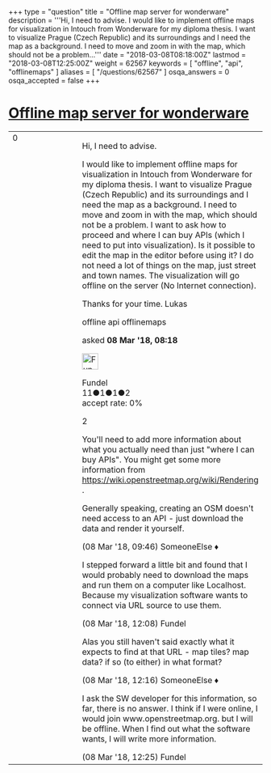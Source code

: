 +++
type = "question"
title = "Offline map server for wonderware"
description = '''Hi, I need to advise. I would like to implement offline maps for visualization in Intouch from Wonderware for my diploma thesis. I want to visualize Prague (Czech Republic) and its surroundings and I need the map as a background. I need to move and zoom in with the map, which should not be a problem...'''
date = "2018-03-08T08:18:00Z"
lastmod = "2018-03-08T12:25:00Z"
weight = 62567
keywords = [ "offline", "api", "offlinemaps" ]
aliases = [ "/questions/62567" ]
osqa_answers = 0
osqa_accepted = false
+++

<div class="headNormal">

# [Offline map server for wonderware](/questions/62567/offline-map-server-for-wonderware)

</div>

<div id="main-body">

<div id="askform">

<table id="question-table" style="width:100%;">
<colgroup>
<col style="width: 50%" />
<col style="width: 50%" />
</colgroup>
<tbody>
<tr>
<td style="width: 30px; vertical-align: top"><div class="vote-buttons">
<span id="post-62567-upvote" class="ajax-command post-vote up" rel="nofollow" title="I like this post (click again to cancel)"> </span>
<div id="post-62567-score" class="post-score" title="current number of votes">
0
</div>
<span id="post-62567-downvote" class="ajax-command post-vote down" rel="nofollow" title="I dont like this post (click again to cancel)"> </span> <span id="favorite-mark" class="ajax-command favorite-mark" rel="nofollow" title="mark/unmark this question as favorite (click again to cancel)"> </span>
<div id="favorite-count" class="favorite-count">
&#10;</div>
</div></td>
<td><div id="item-right">
<div class="question-body">
<p>Hi, I need to advise.</p>
<p>I would like to implement offline maps for visualization in Intouch from Wonderware for my diploma thesis. I want to visualize Prague (Czech Republic) and its surroundings and I need the map as a background. I need to move and zoom in with the map, which should not be a problem. I want to ask how to proceed and where I can buy APIs (which I need to put into visualization). Is it possible to edit the map in the editor before using it? I do not need a lot of things on the map, just street and town names. The visualization will go offline on the server (No Internet connection).</p>
<p>Thanks for your time. Lukas</p>
</div>
<div id="question-tags" class="tags-container tags">
<span class="post-tag tag-link-offline" rel="tag" title="see questions tagged &#39;offline&#39;">offline</span> <span class="post-tag tag-link-api" rel="tag" title="see questions tagged &#39;api&#39;">api</span> <span class="post-tag tag-link-offlinemaps" rel="tag" title="see questions tagged &#39;offlinemaps&#39;">offlinemaps</span>
</div>
<div id="question-controls" class="post-controls">
&#10;</div>
<div class="post-update-info-container">
<div class="post-update-info post-update-info-user">
<p>asked <strong>08 Mar '18, 08:18</strong></p>
<img src="https://secure.gravatar.com/avatar/3e15a098dc95f36a3b632be4922ba532?s=32&amp;d=identicon&amp;r=g" class="gravatar" width="32" height="32" alt="Fundel&#39;s gravatar image" />
<p><span>Fundel</span><br />
<span class="score" title="11 reputation points">11</span><span title="1 badges"><span class="badge1">●</span><span class="badgecount">1</span></span><span title="1 badges"><span class="silver">●</span><span class="badgecount">1</span></span><span title="2 badges"><span class="bronze">●</span><span class="badgecount">2</span></span><br />
<span class="accept_rate" title="Rate of the user&#39;s accepted answers">accept rate:</span> <span title="Fundel has no accepted answers">0%</span></p>
</div>
</div>
<div id="comments-container-62567" class="comments-container">
<span id="62569"></span>
<div id="comment-62569" class="comment">
<div id="post-62569-score" class="comment-score">
2
</div>
<div class="comment-text">
<p>You'll need to add more information about what you actually need than just "where I can buy APIs". You might get some more information from <a href="https://wiki.openstreetmap.org/wiki/Rendering">https://wiki.openstreetmap.org/wiki/Rendering</a> .</p>
<p>Generally speaking, creating an OSM doesn't need access to an API - just download the data and render it yourself.</p>
</div>
<div id="comment-62569-info" class="comment-info">
<span class="comment-age">(08 Mar '18, 09:46)</span> <span class="comment-user userinfo">SomeoneElse ♦</span>
</div>
</div>
<span id="62581"></span>
<div id="comment-62581" class="comment">
<div id="post-62581-score" class="comment-score">
&#10;</div>
<div class="comment-text">
<p>I stepped forward a little bit and found that I would probably need to download the maps and run them on a computer like Localhost. Because my visualization software wants to connect via URL source to use them.</p>
</div>
<div id="comment-62581-info" class="comment-info">
<span class="comment-age">(08 Mar '18, 12:08)</span> <span class="comment-user userinfo">Fundel</span>
</div>
</div>
<span id="62582"></span>
<div id="comment-62582" class="comment">
<div id="post-62582-score" class="comment-score">
&#10;</div>
<div class="comment-text">
<p>Alas you still haven't said exactly what it expects to find at that URL - map tiles? map data? if so (to either) in what format?</p>
</div>
<div id="comment-62582-info" class="comment-info">
<span class="comment-age">(08 Mar '18, 12:16)</span> <span class="comment-user userinfo">SomeoneElse ♦</span>
</div>
</div>
<span id="62584"></span>
<div id="comment-62584" class="comment">
<div id="post-62584-score" class="comment-score">
&#10;</div>
<div class="comment-text">
<p>I ask the SW developer for this information, so far, there is no answer. I think if I were online, I would join www.openstreetmap.org. but I will be offline. When I find out what the software wants, I will write more information.</p>
</div>
<div id="comment-62584-info" class="comment-info">
<span class="comment-age">(08 Mar '18, 12:25)</span> <span class="comment-user userinfo">Fundel</span>
</div>
</div>
</div>
<div id="comment-tools-62567" class="comment-tools">
&#10;</div>
<div class="clear">
&#10;</div>
<div id="comment-62567-form-container" class="comment-form-container">
&#10;</div>
<div class="clear">
&#10;</div>
</div></td>
</tr>
</tbody>
</table>

</div>

</div>

